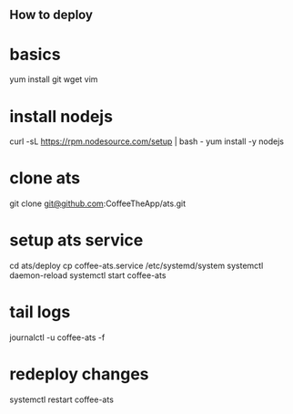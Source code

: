 ## How to deploy

# basics
yum install git wget vim

# install nodejs
curl -sL https://rpm.nodesource.com/setup | bash -
yum install -y nodejs

# clone ats
git clone git@github.com:CoffeeTheApp/ats.git

# setup ats service
cd ats/deploy
cp coffee-ats.service /etc/systemd/system
systemctl daemon-reload
systemctl start coffee-ats

# tail logs
journalctl -u coffee-ats -f

# redeploy changes
systemctl restart coffee-ats
